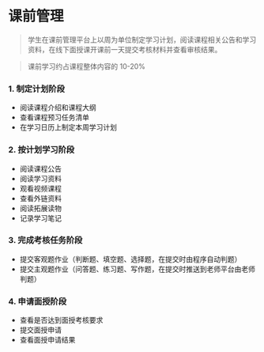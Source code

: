 # 课前管理

> 学生在课前管理平台上以周为单位制定学习计划，阅读课程相关公告和学习资料，在线下面授课开课前一天提交考核材料并查看审核结果。

> 课前学习约占课程整体内容的 10-20%

### 1. 制定计划阶段

- 阅读课程介绍和课程大纲
- 查看课程预习任务清单
- 在学习日历上制定本周学习计划

### 2. 按计划学习阶段

- 阅读课程公告
- 阅读学习资料
- 观看视频课程
- 查看外链资料
- 阅读拓展读物
- 记录学习笔记

### 3. 完成考核任务阶段

- 提交客观题作业（判断题、填空题、选择题，在提交时由程序自动判题）
- 提交主观题作业（问答题、练习题、写作题，在提交时推送到老师平台由老师判题）

### 4. 申请面授阶段

- 查看是否达到面授考核要求
- 提交面授申请
- 查看面授申请结果
